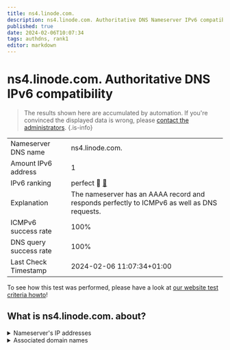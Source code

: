 ```yaml
---
title: ns4.linode.com.
description: ns4.linode.com. Authoritative DNS Nameserver IPv6 compatibility
published: true
date: 2024-02-06T10:07:34
tags: authdns, rank1
editor: markdown
---
```


# ns4.linode.com. Authoritative DNS IPv6 compatibility

> The results shown here are accumulated by automation. If you're convinced the displayed data is wrong, please [contact the administrators](/howto/chat). 
{.is-info}




|   |   |
| - | - |
| Nameserver DNS name | ns4.linode.com.
| Amount IPv6 address | 1
| IPv6 ranking | perfect :1st_place_medal: [🔗](/howto/ranking) |
| Explanation | The nameserver has an AAAA record and responds perfectly to ICMPv6 as well as DNS requests. |
| ICMPv6 success rate | 100%|
| DNS query success rate | 100% |
| Last Check Timestamp | 2024-02-06 11:07:34+01:00 |

To see how this test was performed, please have a look at [our website test criteria howto](/howto/testcriteria/authdns)!


## What is ns4.linode.com. about?




<details>
<summary>Nameserver's IP addresses</summary>

2400:cb00:2049:1::a29f:1b48

</details>



<details>
<summary>Associated domain names</summary>

pouchdb.com

www.sqlite.org

</details>
